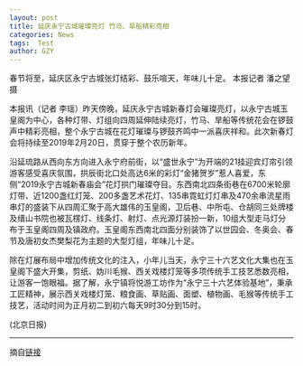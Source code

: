 ```yaml
---
layout: post
title: 延庆永宁古城璀璨亮灯 竹马、旱船精彩亮相
categories: News
tags:  Test
author: GZY
---
```


春节将至，延庆区永宁古城张灯结彩、鼓乐喧天，年味儿十足。 本报记者 潘之望摄

本报讯（记者 李瑶）昨天傍晚，延庆永宁古城新春灯会璀璨亮灯，以永宁古城玉皇阁为中心，各种灯带、灯组向四周延伸陆续亮灯，竹马、旱船等传统花会在锣鼓声中精彩亮相，整个永宁古城在花灯璀璨与锣鼓齐鸣中一派喜庆祥和。此次新春灯会将持续至2019年2月20日，贯穿于整个农历新年。

沿延琉路从西向东方向进入永宁府前街，以“盛世永宁”为开端的21挂迎宾灯帘引领游客感受喜庆氛围，拱辰街北口处高达6米的彩灯“金猪贺岁”惹人喜爱，东侧“2019永宁古城新春庙会”花灯拱门璀璨夺目。东西南北四条街巷在6700米轮廓灯带、近1200盏红灯笼、200多盏艺术花灯、135串霓虹灯灯串及470余串流星雨串灯的盛装下从四周汇聚于高大雄伟的玉皇阁，卫后巷、中所屯、仓胡同三处牌楼及缙山书院也被瓦楞灯、线条灯、射灯、点光源灯装扮一新，10组大型走马灯分布于玉皇阁四周及镇政府。玉皇阁东西南北四面分别装饰了以世园会、冬奥会、春节及唐初女杰樊梨花为主题的大型灯组，年味儿十足。

除在灯展布局中增加传统文化的注入，小年儿当天，永宁三十六艺文化大集也在玉皇阁下盛大开集，剪纸、妫川毛猴、西关戏楼灯笼等多项传统手工技艺悉数亮相，让游客一饱眼福。据了解，永宁镇将悦游工坊作为“永宁三十六艺体验基地”，秉承工匠精神，展示西关戏楼灯笼、粮食画、草贴画、面塑、植物画、毛猴等传统手工技艺，活动时间为正月初二到初六每天9时30分到15时。

(北京日报)

*****

摘自[链接](http://bj.jjj.qq.com/a/20190131/001671.htm)